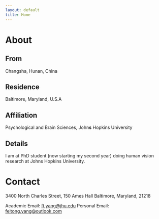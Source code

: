 ```yaml
---
layout: default
title: Home
---
```


# About
## From
Changsha, Hunan, China
## Residence
Baltimore, Maryland, U.S.A 
## Affiliation 
Psychological and Brain Sciences, John**s** Hopkins University
## Details
I am at PhD student (now starting my second year) doing human vision research at Johns Hopkins University. 
# Contact
3400 North Charles Street,
150 Ames Hall
Baltimore, Maryland, 21218

Academic Email: ft.yang@jhu.edu
Personal Email: feitong.yang@outlook.com
